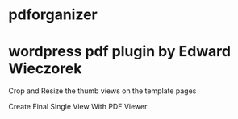 pdforganizer
============

wordpress pdf plugin by Edward Wieczorek 
============

Crop and Resize the thumb views on the template pages

Create Final Single View With PDF Viewer

